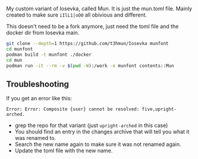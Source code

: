 My custom variant of Iosevka, called Mun. It is just the mun.toml file.
Mainly created to make sure `iIlL1|oO0` all obivious and different.


This doesn't need to be a fork anymore, just need the toml file and the docker dir from Iosevka main.

```bash
git clone --depth=1 https://github.com/t3hmun/Iosevka munfont
cd munfont
podman build -t munfont ./docker
cd mun
podman run -it --rm -v $(pwd -W):/work -e munfont contents::Mun
```

## Troubleshooting

If you get an error like this:

`Error: Error: Composite {user} cannot be resolved: five,upright-arched.`

- grep the repo for that variant (just `upright-arched` in this case) 
- You should find an entry in the changes archive that will tell you what it was renamed to. 
- Search the new name again to make sure it was not renamed again.
- Update the toml file with the new name.
